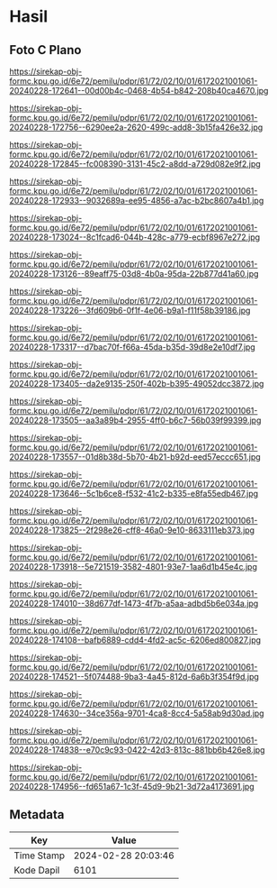 # Hasil

## Foto C Plano

https://sirekap-obj-formc.kpu.go.id/6e72/pemilu/pdpr/61/72/02/10/01/6172021001061-20240228-172641--00d00b4c-0468-4b54-b842-208b40ca4670.jpg

https://sirekap-obj-formc.kpu.go.id/6e72/pemilu/pdpr/61/72/02/10/01/6172021001061-20240228-172756--6290ee2a-2620-499c-add8-3b15fa426e32.jpg

https://sirekap-obj-formc.kpu.go.id/6e72/pemilu/pdpr/61/72/02/10/01/6172021001061-20240228-172845--fc008390-3131-45c2-a8dd-a729d082e9f2.jpg

https://sirekap-obj-formc.kpu.go.id/6e72/pemilu/pdpr/61/72/02/10/01/6172021001061-20240228-172933--9032689a-ee95-4856-a7ac-b2bc8607a4b1.jpg

https://sirekap-obj-formc.kpu.go.id/6e72/pemilu/pdpr/61/72/02/10/01/6172021001061-20240228-173024--8c1fcad6-044b-428c-a779-ecbf8967e272.jpg

https://sirekap-obj-formc.kpu.go.id/6e72/pemilu/pdpr/61/72/02/10/01/6172021001061-20240228-173126--89eaff75-03d8-4b0a-95da-22b877d41a60.jpg

https://sirekap-obj-formc.kpu.go.id/6e72/pemilu/pdpr/61/72/02/10/01/6172021001061-20240228-173226--3fd609b6-0f1f-4e06-b9a1-f11f58b39186.jpg

https://sirekap-obj-formc.kpu.go.id/6e72/pemilu/pdpr/61/72/02/10/01/6172021001061-20240228-173317--d7bac70f-f66a-45da-b35d-39d8e2e10df7.jpg

https://sirekap-obj-formc.kpu.go.id/6e72/pemilu/pdpr/61/72/02/10/01/6172021001061-20240228-173405--da2e9135-250f-402b-b395-49052dcc3872.jpg

https://sirekap-obj-formc.kpu.go.id/6e72/pemilu/pdpr/61/72/02/10/01/6172021001061-20240228-173505--aa3a89b4-2955-4ff0-b6c7-56b039f99399.jpg

https://sirekap-obj-formc.kpu.go.id/6e72/pemilu/pdpr/61/72/02/10/01/6172021001061-20240228-173557--01d8b38d-5b70-4b21-b92d-eed57eccc651.jpg

https://sirekap-obj-formc.kpu.go.id/6e72/pemilu/pdpr/61/72/02/10/01/6172021001061-20240228-173646--5c1b6ce8-f532-41c2-b335-e8fa55edb467.jpg

https://sirekap-obj-formc.kpu.go.id/6e72/pemilu/pdpr/61/72/02/10/01/6172021001061-20240228-173825--2f298e26-cff8-46a0-9e10-8633111eb373.jpg

https://sirekap-obj-formc.kpu.go.id/6e72/pemilu/pdpr/61/72/02/10/01/6172021001061-20240228-173918--5e721519-3582-4801-93e7-1aa6d1b45e4c.jpg

https://sirekap-obj-formc.kpu.go.id/6e72/pemilu/pdpr/61/72/02/10/01/6172021001061-20240228-174010--38d677df-1473-4f7b-a5aa-adbd5b6e034a.jpg

https://sirekap-obj-formc.kpu.go.id/6e72/pemilu/pdpr/61/72/02/10/01/6172021001061-20240228-174108--bafb6889-cdd4-4fd2-ac5c-6206ed800827.jpg

https://sirekap-obj-formc.kpu.go.id/6e72/pemilu/pdpr/61/72/02/10/01/6172021001061-20240228-174521--5f074488-9ba3-4a45-812d-6a6b3f354f9d.jpg

https://sirekap-obj-formc.kpu.go.id/6e72/pemilu/pdpr/61/72/02/10/01/6172021001061-20240228-174630--34ce356a-9701-4ca8-8cc4-5a58ab9d30ad.jpg

https://sirekap-obj-formc.kpu.go.id/6e72/pemilu/pdpr/61/72/02/10/01/6172021001061-20240228-174838--e70c9c93-0422-42d3-813c-881bb6b426e8.jpg

https://sirekap-obj-formc.kpu.go.id/6e72/pemilu/pdpr/61/72/02/10/01/6172021001061-20240228-174956--fd651a67-1c3f-45d9-9b21-3d72a4173691.jpg


## Metadata

| Key        | Value               |
| ---------- | ------------------- |
| Time Stamp | 2024-02-28 20:03:46 |
| Kode Dapil | 6101                |



